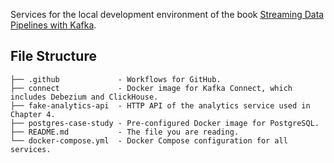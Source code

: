 Services for the local development environment of the book [Streaming Data Pipelines with Kafka](https://www.manning.com/books/streaming-data-pipelines-with-kafka).

## File Structure
```
├── .github             - Workflows for GitHub.
├── connect             - Docker image for Kafka Connect, which includes Debezium and ClickHouse.
├── fake-analytics-api  - HTTP API of the analytics service used in Chapter 4.
├── postgres-case-study - Pre-configured Docker image for PostgreSQL.
├── README.md           - The file you are reading.
└── docker-compose.yml  - Docker Compose configuration for all services.
